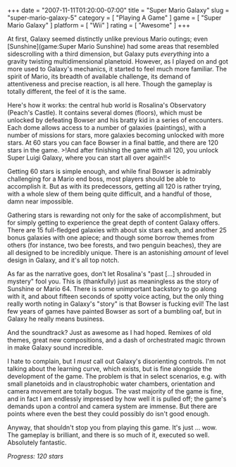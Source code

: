 +++
date = "2007-11-11T01:20:00-07:00"
title = "Super Mario Galaxy"
slug = "super-mario-galaxy-5"
category = [ "Playing A Game" ]
game = [ "Super Mario Galaxy" ]
platform = [ "Wii" ]
rating = [ "Awesome" ]
+++

At first, Galaxy seemed distinctly unlike previous Mario outings; even [Sunshine](game:Super Mario Sunshine) had some areas that resembled sidescrolling with a third dimension, but Galaxy puts <i>everything</i> into a gravity twisting multidimensional planetoid.  However, as I played on and got more used to Galaxy's mechanics, it started to feel much more familiar.  The spirit of Mario, its breadth of available challenge, its demand of attentiveness and precise reaction, is all here.  Though the gameplay is totally different, the feel of it is the same.

Here's how it works: the central hub world is Rosalina's Observatory (Peach's Castle).  It contains several domes (floors), which must be unlocked by defeating Bowser and his bratty kid in a series of encounters.  Each dome allows access to a number of galaxies (paintings), with a number of missions for stars, more galaxies becoming unlocked with more stars.  At 60 stars you can face Bowser in a final battle, and there are 120 stars in the game.  >!And after finishing the game with all 120, you unlock Super Luigi Galaxy, where you can start all over again!!<

Getting 60 stars is simple enough, and while final Bowser is admirably challenging for a Mario end boss, most players should be able to accomplish it.  But as with its predecessors, getting all 120 is rather trying, with a whole slew of them being quite difficult, and a handful of those, damn near impossible.

Gathering stars is rewarding not only for the sake of accomplishment, but for simply getting to experience the great depth of content Galaxy offers.  There are 15 full-fledged galaxies with about six stars each, and another 25 bonus galaxies with one apiece; and though some borrow themes from others (for instance, two bee forests, and two penguin beaches), they are all designed to be incredibly unique.  There is an astonishing <i>amount</i> of level design in Galaxy, and it's all top notch.

As far as the narrative goes, don't let Rosalina's "past [...] shrouded in mystery" fool you.  This is (thankfully) just as meaningless as the story of Sunshine or Mario 64.  There is some unimportant backstory to go along with it, and about fifteen seconds of spotty voice acting, but the only thing really worth noting in Galaxy's "story" is that Bowser is fucking evil!  The last few years of games have painted Bowser as sort of a bumbling oaf, but in Galaxy he really means business.

And the soundtrack?  Just as awesome as I had hoped.  Remixes of old themes, great new compositions, and a dash of orchestrated magic thrown in make Galaxy sound incredible.

I hate to complain, but I <i>must</i> call out Galaxy's disorienting controls.  I'm not talking about the learning curve, which exists, but is fine alongside the development of the game.  The problem is that in select scenarios, e.g. with small planetoids and in claustrophobic water chambers, orientation and camera movement are totally bogus.  The vast majority of the game is fine, and in fact I am endlessly impressed by how well it is pulled off; the game's demands upon a control and camera system are immense.  But there are points where even the best they could possibly do isn't good enough.

Anyway, that shouldn't stop you from playing this game.  It's just ... wow.  The gameplay is brilliant, and there is so much of it, executed so well.  Absolutely fantastic.

<i>Progress: 120 stars</i>